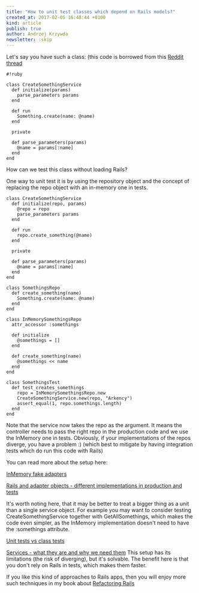 ```yaml
---
title: "How to unit test classes which depend on Rails models?"
created_at: 2017-02-05 16:48:44 +0100
kind: article
publish: true
author: Andrzej Krzywda
newsletter: :skip
---
```


Let's say you have such a class:
(this code is borrowed from this [Reddit thread](https://www.reddit.com/r/rails/comments/5rzeeb/how_do_you_unit_test_classes_that_depend_on_models/)

```
#!ruby

class CreateSomethingService
  def initialize(params)
    parse_parameters params
  end

  def run
    Something.create(name: @name)
  end

  private

  def parse_parameters(params)
    @name = params[:name]
  end
end
```

<!-- more -->

How can we test this class without loading Rails?

One way to unit test it is by using the repository object and the concept of replacing the repo object with an in-memory one in tests.

```
class CreateSomethingService
  def initialize(repo, params)
    @repo = repo
    parse_parameters params
  end

  def run
    repo.create_something(@name)
  end

  private

  def parse_parameters(params)
    @name = params[:name]
  end
end

class SomethingsRepo
  def create_something(name)
    Something.create(name: @name)
  end
end

class InMemorySomethingsRepo
  attr_accessor :somethings

  def initialize
    @somethings = []
  end

  def create_something(name)
    @somethings << name
  end
end

class SomethingsTest
  def test_creates_somethings
    repo = InMemorySomethingsRepo.new
    CreateSomethingService.new(repo, "Arkency")
    assert_equal(1, repo.somethings.length)
  end
end
```

Note that the service now takes the repo as the argument. It means the controller needs to pass the right repo in the production code and we use the InMemory one in tests.
Obviously, if your implementations of the repos diverge, you have a problem :) (which best to mitigate by having integration tests which do run this code with Rails)

You can read more about the setup here:

[InMemory fake adapters](http://blog.arkency.com/2015/12/in-memory-fake-adapters/)

[Rails and adapter objects - different implementations in production and tests](http://blog.arkency.com/2016/11/rails-and-adapter-objects-different-implementations-in-production-and-tests/)

It's worth noting here, that it may be better to treat a bigger thing as a unit than a single service object. For example you may want to consider testing CreateSomethingService together with GetAllSomethings, which makes the code even simpler, as the InMemory implementation doesn't need to have the :somethings attribute.

[Unit tests vs class tests](http://blog.arkency.com/2014/09/unit-tests-vs-class-tests/)

[Services - what they are and why we need them](http://blog.arkency.com/2013/09/services-what-they-are-and-why-we-need-them/)
This setup has its limitations (the risk of diverging), but it's solvable. The benefit here is that you don't rely on Rails in tests, which makes them faster.

If you like this kind of approaches to Rails apps, then you will enjoy more such techniques in my book about [Refactoring Rails](http://rails-refactoring.com)


